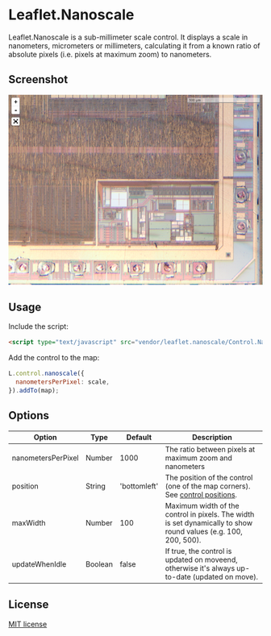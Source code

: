 Leaflet.Nanoscale
=================

Leaflet.Nanoscale is a sub-millimeter scale control. It displays a scale in nanometers, micrometers or millimeters, calculating it from a known ratio of absolute pixels (i.e. pixels at maximum zoom) to nanometers.

Screenshot
----------

![Screenshot](screenshot.png)

Usage
-----

Include the script:

``` html
<script type="text/javascript" src="vendor/leaflet.nanoscale/Control.Nanoscale.js"></script>
```

Add the control to the map:

``` javascript
L.control.nanoscale({
  nanometersPerPixel: scale,
}).addTo(map);
```

Options
-------

| Option             | Type    | Default      | Description |
| ------------------ | ------- | -------------| ----------- |
| nanometersPerPixel | Number  | 1000         | The ratio between pixels at maximum zoom and nanometers |
| position           | String  | 'bottomleft' | The position of the control (one of the map corners). See [control positions](http://leafletjs.com/reference.html#control-positions). |
| maxWidth           | Number  | 100          | Maximum width of the control in pixels. The width is set dynamically to show round values (e.g. 100, 200, 500). |
| updateWhenIdle     | Boolean | false        | If true, the control is updated on moveend, otherwise it's always up-to-date (updated on move). |

License
-------

[MIT license](LICENSE.txt)
